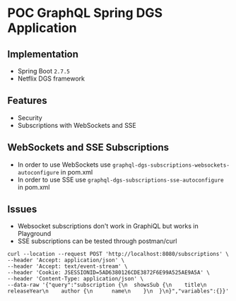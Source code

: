 # POC GraphQL Spring DGS Application

## Implementation
* Spring Boot `2.7.5`
* Netflix DGS framework


## Features
* Security
* Subscriptions with WebSockets and SSE


## WebSockets and SSE Subscriptions
* In order to use WebSockets use `graphql-dgs-subscriptions-websockets-autoconfigure` in pom.xml
* In order to use SSE use `graphql-dgs-subscriptions-sse-autoconfigure` in pom.xml


## Issues
* Websocket subscriptions don't work in GraphiQL but works in Playground
* SSE subscriptions can be tested through postman/curl

```
curl --location --request POST 'http://localhost:8080/subscriptions' \
--header 'Accept: application/json' \
--header 'Accept: text/event-stream' \
--header 'Cookie: JSESSIONID=5AD6380126CDE3872F6E99A525AE9A5A' \
--header 'Content-Type: application/json' \
--data-raw '{"query":"subscription {\n  showsSub {\n    title\n    releaseYear\n    author {\n      name\n    }\n  }\n}","variables":{}}'
```